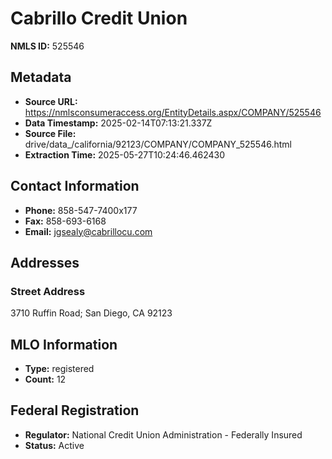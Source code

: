 # Cabrillo Credit Union

**NMLS ID:** 525546

## Metadata
- **Source URL:** https://nmlsconsumeraccess.org/EntityDetails.aspx/COMPANY/525546
- **Data Timestamp:** 2025-02-14T07:13:21.337Z
- **Source File:** drive/data_/california/92123/COMPANY/COMPANY_525546.html
- **Extraction Time:** 2025-05-27T10:24:46.462430

## Contact Information
- **Phone:** 858-547-7400x177
- **Fax:** 858-693-6168
- **Email:** jgsealy@cabrillocu.com

## Addresses
### Street Address
3710 Ruffin Road; San Diego, CA 92123

## MLO Information
- **Type:** registered
- **Count:** 12

## Federal Registration
- **Regulator:** National Credit Union Administration - Federally Insured
- **Status:** Active
